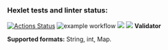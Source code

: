 ### Hexlet tests and linter status:
[![Actions Status](https://github.com/k0damaDEV/java-project-lvl3/workflows/hexlet-check/badge.svg)](https://github.com/k0damaDEV/java-project-lvl3/actions)
![example workflow](https://github.com/k0damaDEV/java-project-lvl3/actions/workflows/github-actions-demo.yml/badge.svg)
<a href="https://codeclimate.com/github/testcodecl/java-project-lvl3/maintainability"><img src="https://api.codeclimate.com/v1/badges/b6a6c8e1f4129e605bfa/maintainability" /></a>
<a href="https://codeclimate.com/github/testcodecl/java-project-lvl3/test_coverage"><img src="https://api.codeclimate.com/v1/badges/b6a6c8e1f4129e605bfa/test_coverage" /></a>
<b>Validator</b>


<b>Supported formats:</b> String, int, Map.
